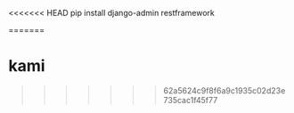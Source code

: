 <<<<<<< HEAD
pip install django-admin
restframework

=======
# kami
>>>>>>> 62a5624c9f8f6a9c1935c02d23e735cac1f45f77
